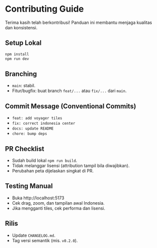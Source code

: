 # Contributing Guide

Terima kasih telah berkontribusi! Panduan ini membantu menjaga kualitas dan konsistensi.

## Setup Lokal
```bash
npm install
npm run dev
```

## Branching
- `main`: stabil.
- Fitur/bugfix: buat branch `feat/...` atau `fix/...` dari `main`.

## Commit Message (Conventional Commits)
- `feat: add voyager tiles`
- `fix: correct indonesia center`
- `docs: update README`
- `chore: bump deps`

## PR Checklist
- Sudah build lokal `npm run build`.
- Tidak melanggar lisensi (attribution tampil bila diwajibkan).
- Perubahan peta dijelaskan singkat di PR.

## Testing Manual
- Buka http://localhost:5173
- Cek drag, zoom, dan tampilan awal Indonesia.
- Jika mengganti tiles, cek performa dan lisensi.

## Rilis
- Update `CHANGELOG.md`.
- Tag versi semantik (mis. `v0.2.0`).
